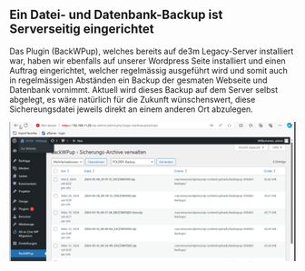 ## Ein Datei- und Datenbank-Backup ist Serverseitig eingerichtet

Das Plugin (BackWPup), welches bereits auf de3m Legacy-Server installiert war, haben wir ebenfalls auf unserer Wordpress Seite installiert und einen Auftrag eingerichtet, welcher regelmässig ausgeführt wird und somit auch in regelmässigen Abständen ein Backup der gesmaten Webseite und Datenbank vornimmt.
Aktuell wird dieses Backup auf dem Server selbst abgelegt, es wäre natürlich für die Zukunft wünschenswert, diese Sichereungsdatei jeweils direkt an einem anderen Ort abzulegen.

![](Images/Backup.png)